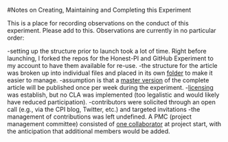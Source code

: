 #Notes on Creating, Maintaining and Completing this Experiment

This is a place for recording observations on the conduct of this experiment. Please add to this. Observations are currently in no particular order:

-setting up the structure prior to launch took a lot of time. Right before launching, I forked the repos for the Honest-PI and GitHub Experiment to my account to have them available for re-use.
-the structure for the article was broken up into individual files and placed in its own [folder](https://github.com/ASU-CPI/github-experiment/tree/master/article) to make it easier to manage.
-assumption is that a [master version](https://github.com/ASU-CPI/github-experiment/blob/master/article/article.md) of the complete article will be published once per week during the experiment.
-[licensing](https://github.com/ASU-CPI/github-experiment/blob/master/licensing.md) was establish, but no CLA was implemented (too legalistic and would likely have reduced participation). 
-contributors were solicited through an open call (e.g., via the CPI blog, Twitter, etc.) and targeted invitations
-the management of contributions was left undefined. A PMC (project management committee) consisted of [one collaborator](https://github.com/JustinLongo) at project start, with the anticipation that additional members would be added.
